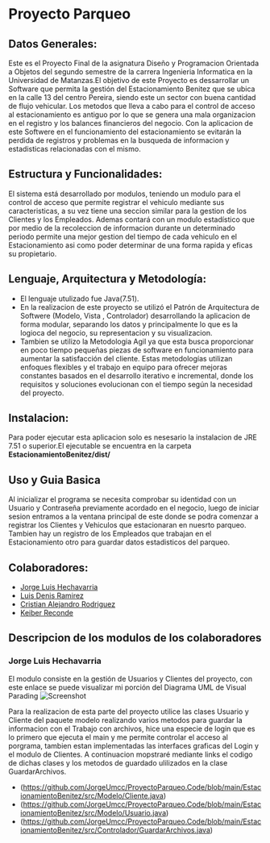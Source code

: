 # Proyecto Parqueo 

## Datos Generales:
Este es el Proyecto Final de la asignatura Diseño y Programacion Orientada a Objetos del segundo semestre de la carrera Ingenieria Informatica en la Universidad de Matanzas.El objetivo de este Proyecto es dessarrollar un Software que permita la gestión del 
 Estacionamiento Benitez que se ubica en la calle 13 del centro Pereira, siendo
 este un sector con buena cantidad de flujo vehicular. Los metodos que lleva a cabo para el
 control de acceso al estacionamiento es antiguo por lo que se genera una mala organizacion
 en el registro y los balances financieros del negocio. Con la aplicacion de este Softwere
 en el funcionamiento del estacionamiento se evitarán la perdida de registros y problemas 
 en la busqueda de informacion y estadisticas relacionadas con el mismo.

## Estructura y Funcionalidades:
  El sistema está desarrollado por modulos, teniendo un modulo para el control de acceso
 que permite registrar el vehiculo mediante sus caracteristicas, a su vez tiene una seccion
 similar para la gestion de los Clientes y los Empleados. Ademas contará con un modulo 
 estadístico que por medio de la recoleccion de informacion durante un determinado periodo
 permite una mejor gestion del tiempo de cada vehiculo en el Estacionamiento asi como poder
 determinar de una forma rapida y eficas su propietario.

  ## Lenguaje, Arquitectura y Metodología: 
  - El lenguaje utulizado fue Java(7.51).
  - En la realizacion de este proyecto se utilizó el Patrón de Arquitectura de Softwere 
 (Modelo, Vista , Controlador) desarrollando la aplicacion de forma modular, separando los datos
 y principalmente lo que es la logioca del negocio, su representacion y su visualizacion.
 - Tambien se utilizo la Metodologia Agil ya que esta busca proporcionar en poco tiempo pequeñas piezas
 de software en funcionamiento para aumentar la satisfacción del cliente. Estas metodologías utilizan 
 enfoques flexibles y el trabajo en equipo para ofrecer mejoras constantes basados en el desarrollo 
 iterativo e incremental, donde los requisitos y soluciones evolucionan con el tiempo según la necesidad
 del proyecto.
 
 ## Instalacion:
 Para poder ejecutar esta aplicacion solo es nesesario la instalacion de JRE 7.51 o superior.El ejecutable se encuentra en la carpeta **EstacionamientoBenitez/dist/**
 
 ## Uso y Guia Basica
 Al inicializar el programa se necesita comprobar su identidad con un Usuario y Contraseña previamente acordado en el negocio, luego de iniciar sesion entramos a la ventana principal de este donde se podra comenzar a registrar los Clientes y Vehiculos que estacionaran en nuesrto parqueo. Tambien hay un registro de los Empleados que trabajan en el Estacionamiento otro para guardar datos estadisticos del parqueo.
 
 ## Colaboradores:
 * [Jorge Luis Hechavarria]( https://github.com/JorgeUmcc )
 * [Luis Denis Ramirez](https://github.com/luisdenys0126)
 * [Cristian Alejandro Rodriguez](https://github.com/crissrdguez)
 * [Keiber Reconde](https://github.com/keiber21)
 
 ## Descripcion de los modulos de los colaboradores
 ### Jorge Luis Hechavarria
 El modulo consiste en la gestión de Usuarios y Clientes del proyecto, con este enlace se puede visualizar mi porción del Diagrama UML de Visual Parading
 ![Screenshot](https://github.com/JorgeUmcc/ProyectoParqueo.VP/blob/main/Imagen%20del%20modulo%20de%20JORGE/Porcion%20de%20JorgeUmcc.jpg)

Para la realizacion de esta parte del proyecto utilice las clases Usuario y Cliente del paquete modelo realizando varios metodos para guardar la informacion con el Trabajo con archivos, hice una especie de login que es lo primero que ejecuta el main y me permite controlar el acceso al porgrama, tambien estan implementadas las interfaces graficas del Login y el modulo de Clientes.
A continuacion mopstraré mediante links el codigo de dichas clases y los metodos de guardado ulilizados en la clase GuardarArchivos.
* (https://github.com/JorgeUmcc/ProyectoParqueo.Code/blob/main/EstacionamientoBenitez/src/Modelo/Cliente.java)
* (https://github.com/JorgeUmcc/ProyectoParqueo.Code/blob/main/EstacionamientoBenitez/src/Modelo/Usuario.java)
* (https://github.com/JorgeUmcc/ProyectoParqueo.Code/blob/main/EstacionamientoBenitez/src/Controlador/GuardarArchivos.java)
 
 


